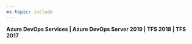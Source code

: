 ```yaml
---
ms.topic: include
---
```



**Azure DevOps Services | Azure DevOps Server 2019 | TFS 2018 | TFS 2017**
 